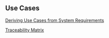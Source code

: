 ## **Use Cases**

[Deriving Use Cases from System Requirements](https://github.com/hanabzu/Warehouse-Management-System/blob/main/Documents/Use%20cases/Use_Cases.md)

[Traceability Matrix](https://github.com/hanabzu/Warehouse-Management-System/blob/main/Documents/Use%20cases/Traceability_Matrix.pdf)

